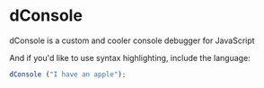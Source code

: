 # dConsole

dConsole is a custom and cooler console debugger for JavaScript

And if you'd like to use syntax highlighting, include the language:

```javascript
dConsole ("I have an apple");
```
